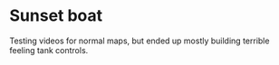 # Sunset boat

Testing videos for normal maps, but ended up mostly building terrible feeling tank controls.
